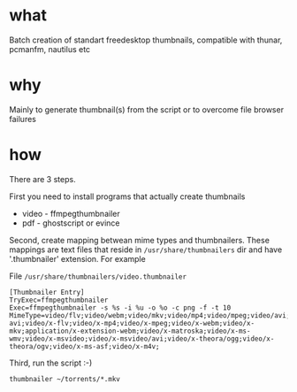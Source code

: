 # what
Batch creation of standart freedesktop thumbnails, compatible with thunar, pcmanfm, nautilus etc

# why
Mainly to generate thumbnail(s) from the script or to overcome file browser failures

# how
There are 3 steps. 

First you need to install programs that actually create thumbnails

 * video - ffmpegthumbnailer
 * pdf - ghostscript or evince
 
Second, create mapping betwean mime types and thumbnailers. These mappings are text files that reside in
`/usr/share/thumbnailers` dir and have '.thumbnailer' extension. For example

File `/usr/share/thumbnailers/video.thumbnailer`
```
[Thumbnailer Entry]
TryExec=ffmpegthumbnailer
Exec=ffmpegthumbnailer -s %s -i %u -o %o -c png -f -t 10
MimeType=video/flv;video/webm;video/mkv;video/mp4;video/mpeg;video/avi;video/ogg;video/quicktime;video/x-avi;video/x-flv;video/x-mp4;video/x-mpeg;video/x-webm;video/x-mkv;application/x-extension-webm;video/x-matroska;video/x-ms-wmv;video/x-msvideo;video/x-msvideo/avi;video/x-theora/ogg;video/x-theora/ogv;video/x-ms-asf;video/x-m4v;
```

Third, run the script :-)
```
thumbnailer ~/torrents/*.mkv
```
